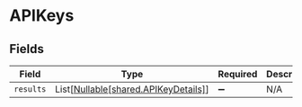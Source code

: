 # APIKeys


## Fields

| Field                                                                        | Type                                                                         | Required                                                                     | Description                                                                  |
| ---------------------------------------------------------------------------- | ---------------------------------------------------------------------------- | ---------------------------------------------------------------------------- | ---------------------------------------------------------------------------- |
| `results`                                                                    | List[[Nullable[shared.APIKeyDetails]](../../models/shared/apikeydetails.md)] | :heavy_minus_sign:                                                           | N/A                                                                          |